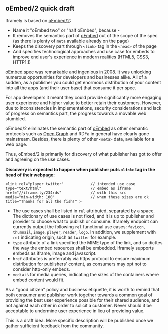 ## oEmbed/2 quick draft
[oembed2]: #oembed2-quick-draft "oEmbed/2 draft"

Iframely is based on [oEmbed/2][oembed2]:

 - Name it "oEmbed two" or "half oEmbed", because - 
 - It removes the semantics part of [oEmbed](http://oembed.com) out of the scope of the spec (as there is plenty of `meta` available already on the page)
 - Keeps the discovery part through `<link>` tag in the `<head>` of the page
 - And specifies technological approaches and use case for embeds to improve end user's experience in modern realities (HTML5, CSS3, HTTP1.1)


[oEmbed spec](http://oembed.com) was remarkable and ingenious in 2008. It was unlocking numerous opportunities for developers and businesses alike. 
All of a sudden, as a publisher you could get enormous distribution of your content into all the apps (and their user base) that consume it per spec.

For app developers it meant they could provide significantly more engaging user experience and higher value to better retain their customers. However, due to inconsistencies in implementations, security considerations and lack of progress on semantics part, the progress towards a movable web stumbled.

oEmbed/2 eliminates the semantic part of [oEmbed](http://oembed.com) as other semantic protocols such as [Open Graph]((http://ogp.me/)) and RDFa in general have clearly gone mainstream. Besides, there is plenty of other `<meta>` data, available for a web page. 

Thus, oEmbed/2 is primarily for discovery of what publisher has got to offer and agreeing on the use cases.

**Discovery is expected to happen when publisher puts `<link>` tag in the head of their webpage:**


    <link rel="player twitter"            // intended use case
    type="text/html"                      // embed as iframe
    href="//iframe.ly/234rds"             // with this src
    media="min-width: 100"                // when these sizes are ok
    title="Thanks for all the fish!" >    


- The use cases shall be listed in `rel` attributed, separated by a space. The dictionary of use cases is not fixed, and it is up to publisher and provider to choose what to publish or consume. 
Iframely endpoint can currently output the following `rel` functional use cases: `favicon`, `thumnail`, `image`, `player`, `reader`, `logo`. In addition, we supplement with `rel` indicating origin, such as `twitter` for example.
- `type` attribute of a link specified the MIME type of the link, and so dicttes the way the embed resources shall be embedded. Iframely supports embeds as iframe, image and javascript.
- `href` attributes is preferrably via https protocol to ensure maximum distribution for publishers' content, as consumers may opt not to consider http-only embeds.
- `media` is for media queries, indicating the sizes of the containers where embed content would fit.


As a "good citizen" policy and business etiquette, it is worth to remind that both consumer and publisher work together towards a common goal of providing the best user experience possible for their shared audience, and not against each other in order to solicit a customer. Never should it be acceptable to undermine user experience in lieu of providing value.

This is a draft idea. More specific description will be published once we gather sufficient feedback from the community.